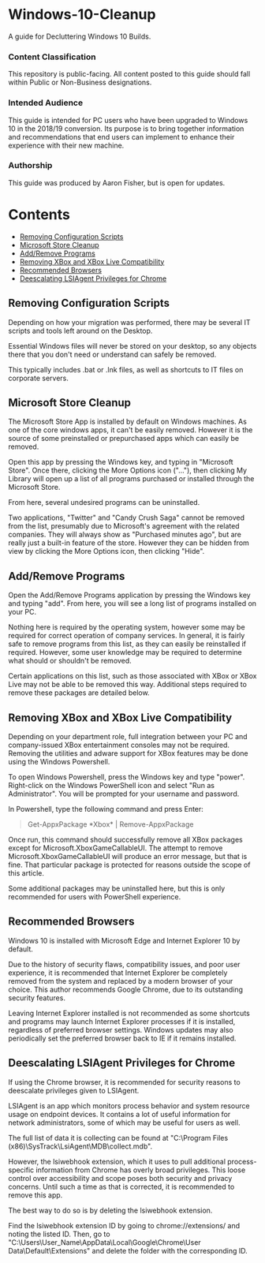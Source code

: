 # Windows-10-Cleanup
A guide for Decluttering Windows 10 Builds.

### Content Classification
This repository is public-facing. All content posted to this guide should fall within Public or Non-Business designations.

### Intended Audience
This guide is intended for PC users who have been upgraded to Windows 10 in the 2018/19 conversion. Its purpose is to bring together information and recommendations that end users can implement to enhance their experience with their new machine.

### Authorship
This guide was produced by Aaron Fisher, but is open for updates.

# Contents
- [Removing Configuration Scripts](#removing-configuration-scripts)
- [Microsoft Store Cleanup](#microsoft-store-cleanup)
- [Add/Remove Programs](#addremove-programs)
- [Removing XBox and XBox Live Compatibility](#removing-xbox-and-xbox-live-compatibility)
- [Recommended Browsers](#recommended-browsers)
- [Deescalating LSIAgent Privileges for Chrome](#deescalating-lsiagent-privileges-for-chrome)

## Removing Configuration Scripts
Depending on how your migration was performed, there may be several IT scripts and tools left around on the Desktop.

Essential Windows files will never be stored on your desktop, so any objects there that you don't need or understand can safely be removed.

This typically includes .bat or .lnk files, as well as shortcuts to IT files on corporate servers.

## Microsoft Store Cleanup
The Microsoft Store App is installed by default on Windows machines. As one of the core windows apps, it can't be easily removed. However
it is the source of some preinstalled or prepurchased apps which can easily be removed.

Open this app by pressing the Windows key, and typing in "Microsoft Store". Once there, clicking the More Options icon ("..."), then clicking My Library will open up a list of all programs purchased or installed through the Microsoft Store.

From here, several undesired programs can be uninstalled.

Two applications, "Twitter" and "Candy Crush Saga" cannot be removed from the list, presumably due to Microsoft's agreement with the related companies. They will always show as "Purchased minutes ago", but are really just a built-in feature of the store. However they can be hidden from view by clicking the More Options icon, then clicking "Hide".

## Add\/Remove Programs
Open the Add/Remove Programs application by pressing the Windows key and typing "add". From here, you will see a long list of programs installed on your PC.

Nothing here is required by the operating system, however some may be required for correct operation of company services. In general, it is fairly safe to remove programs from this list, as they can easily be reinstalled if required. However, some user knowledge may be required to determine what should or shouldn't be removed.

Certain applications on this list, such as those associated with XBox or XBox Live may not be able to be removed this way. Additional steps required to remove these packages are detailed below.

## Removing XBox and XBox Live Compatibility
Depending on your department role, full integration between your PC and company-issued XBox entertainment consoles may not be required. Removing the utilities and adware support for XBox features may be done using the Windows Powershell.

To open Windows Powershell, press the Windows key and type "power". Right-click on the Windows PowerShell icon and select "Run as Administrator". You will be prompted for your username and password.

In Powershell, type the following command and press Enter:

> Get-AppxPackage \*Xbox\* | Remove-AppxPackage

Once run, this command should successfully remove all XBox packages except for Microsoft.XboxGameCallableUI. The attempt to remove Microsoft.XboxGameCallableUI will produce an error message, but that is fine. That particular package is protected for reasons outside the scope of this article.

Some additional packages may be uninstalled here, but this is only recommended for users with PowerShell experience.

## Recommended Browsers
Windows 10 is installed with Microsoft Edge and Internet Explorer 10 by default.

Due to the history of security flaws, compatibility issues, and poor user experience, it is recommended that Internet Explorer be completely removed from the system and replaced by a modern browser of your choice. This author recommends Google Chrome, due to its outstanding security features.

Leaving Internet Explorer installed is not recommended as some shortcuts and programs may launch Internet Explorer processes if it is installed, regardless of preferred browser settings. Windows updates may also periodically set the preferred browser back to IE if it remains installed.

## Deescalating LSIAgent Privileges for Chrome
If using the Chrome browser, it is recommended for security reasons to deescalate privileges given to LSIAgent.

LSIAgent is an app which monitors process behavior and system resource usage on endpoint devices. It contains a lot of useful information for network administrators, some of which may be useful for users as well.

The full list of data it is collecting can be found at "C:\Program Files (x86)\SysTrack\LsiAgent\MDB\collect.mdb".

However, the lsiwebhook extension, which it uses to pull additional process-specific information from Chrome has overly broad privileges. This loose control over accessibility and scope poses both security and privacy concerns. Until such a time as that is corrected, it is recommended to remove this app.

The best way to do so is by deleting the lsiwebhook extension.

Find the lsiwebhook extension ID by going to chrome://extensions/ and noting the listed ID. Then, go to "C:\Users\User_Name\AppData\Local\Google\Chrome\User Data\Default\Extensions" and delete the folder with the corresponding ID.
